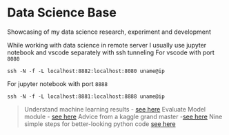 # Data Science Base
Showcasing of my data science research, experiment and development

While working with data science in remote server I usually use jupyter notebook and vscode separately with ssh tunneling
For vscode with port `8080`
```
ssh -N -f -L localhost:8882:localhost:8080 uname@ip
```
For jupyter notebook with port `8888`
```
ssh -N -f -L localhost:8881:localhost:8888 uname@ip
```
> Understand machine learning results - [see here](https://docs.microsoft.com/en-us/azure/machine-learning/how-to-understand-automated-ml)
> Evaluate Model module - [see here](https://docs.microsoft.com/en-us/azure/machine-learning/algorithm-module-reference/evaluate-model)
> Advice from a kaggle grand master -[see here](https://medium.com/kaggle-blog/i-trained-a-model-what-is-next-d1ba1c560e26)
> Nine simple steps for better-looking python code [see here](https://ternaus.blog/tutorial/2020/04/09/Nine-simple-steps-for-better-looking-python-code.html)



